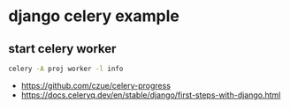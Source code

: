 # django celery example

## start celery worker
```bash
celery -A proj worker -l info
```

- https://github.com/czue/celery-progress
- https://docs.celeryq.dev/en/stable/django/first-steps-with-django.html